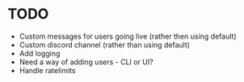# TODO

- Custom messages for users going live (rather then using default)
- Custom discord channel (rather than using default)
- Add logging
- Need a way of adding users - CLI or UI?
- Handle ratelimits
